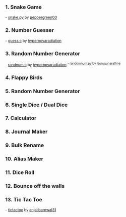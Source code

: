 ### 1. Snake Game
<sup>- [snake.py](/Games/snake_game) by [peppergreen00](https://github.com/peppergreen00)</sup>
### 2. Number Guesser
<sup>- [guess.c](/Games/guessing_game) by [hypernovaradiation](https://github.com/hypernovaradiation)</sup>
### 3. Random Number Generator
<sup>- [randnum.c](/Tools/random_number) by [hypernovaradiation](https://github.com/hypernovaradiation)
<sup>- [randomnum.py](/Tools/random_number) by [Isurugunarathne](https://github.com/IsuruGunarathne)
### 4. Flappy Birds
### 5. Random Number Generator
### 6. Single Dice / Dual Dice
### 7. Calculator
### 8. Journal Maker
### 9. Bulk Rename
### 10. Alias Maker
### 11. Dice Roll
### 12. Bounce off the walls
### 13. Tic Tac Toe
<sup>- [tictactoe](/Games/tic_tac_toe) by [anjalibarnwal31](https://github.com/anjalibarnwal31)</sup>

